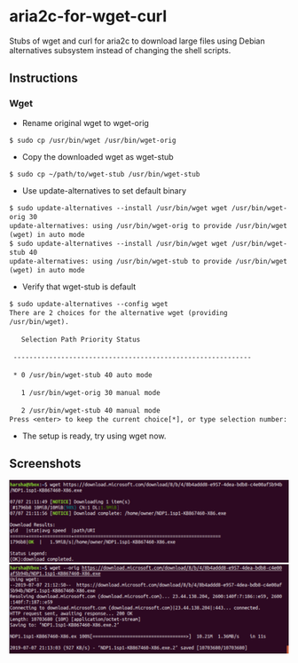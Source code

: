 
# aria2c-for-wget-curl
Stubs of wget and curl for aria2c to download large files using Debian alternatives subsystem instead of changing the shell scripts.

## Instructions
### Wget
* Rename original wget to wget-orig
```console
$ sudo cp /usr/bin/wget /usr/bin/wget-orig
```
* Copy the downloaded wget as wget-stub
```console
$ sudo cp ~/path/to/wget-stub /usr/bin/wget-stub
```
* Use update-alternatives to set default binary
 ```console
$ sudo update-alternatives --install /usr/bin/wget wget /usr/bin/wget-orig 30
update-alternatives: using /usr/bin/wget-orig to provide /usr/bin/wget (wget) in auto mode
$ sudo update-alternatives --install /usr/bin/wget wget /usr/bin/wget-stub 40
update-alternatives: using /usr/bin/wget-stub to provide /usr/bin/wget (wget) in auto mode
```
* Verify that wget-stub is default
 ```console
$ sudo update-alternatives --config wget
There are 2 choices for the alternative wget (providing /usr/bin/wget).

    Selection Path Priority Status

  ------------------------------------------------------------

  * 0 /usr/bin/wget-stub 40 auto mode

    1 /usr/bin/wget-orig 30 manual mode

    2 /usr/bin/wget-stub 40 manual mode
Press <enter> to keep the current choice[*], or type selection number:
```

* The setup is ready, try using wget now.


## Screenshots
![wget-aria2c](https://raw.githubusercontent.com/SaiHarshaK/aria2c-for-wget-curl/master/wget/screenshots/wget-aria.png)
![wget-orig](https://raw.githubusercontent.com/SaiHarshaK/aria2c-for-wget-curl/master/wget/screenshots/wget-orig.png)
